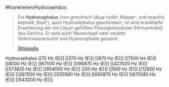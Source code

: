#Krankheiten/Hydrocephalus
> Ein **Hydrocephalus** (von griechisch ὕδωρ hydōr ‚Wasser‘, und κεφαλή kephalē ‚Kopf‘), auch Hydrozephalus geschrieben, ist eine krankhafte Erweiterung der mit Liquor gefüllten Flüssigkeitsräume (Hirnventrikel) des Gehirns. Er wird auch Wasserkopf oder veraltet Gehirnwassersucht und Hydrocephalie genannt.
>
> [Wikipedia](https://de.wikipedia.org/wiki/Hydrocephalus)

Hydrocephalus
[[70 Hz (E)]]
[[370 Hz (E)]]
[[870 Hz (E)]]
[[7500 Hz (E)]]
[[8000 Hz (E)]]
[[67500 Hz (E)]]
[[195870 Hz (E)]]
[[427020 Hz (E)]]
[[573820 Hz (E)]]
[[854000 Hz (E)]]
[[50 Hz (E)]]
[[900 Hz (E)]]
[[12850 Hz (E)]]
[[267500 Hz (E)]]
[[555560 Hz (E)]]
[[695870 Hz (E)]]
[[875580 Hz (E)]]
[[943200 Hz (E)]]